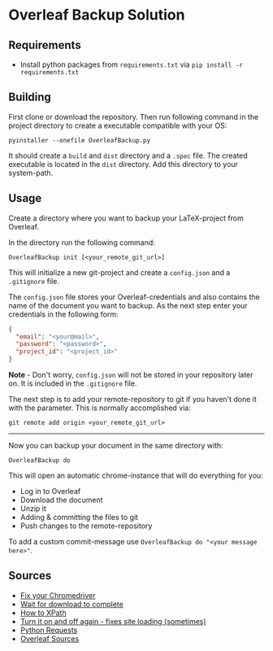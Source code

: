 # Overleaf Backup Solution

## Requirements
* Install python packages from `requirements.txt` via `pip install -r requirements.txt`
## Building

First clone or download the repository.  Then run following command in the project directory to create a executable compatible with your OS:

```
pyinstaller --onefile OverleafBackup.py
```

It should create a `build` and `dist` directory and a `.spec` file. The created executable is located in the `dist` directory. Add this directory to your system-path.

## Usage

Create a directory where you want to backup your LaTeX-project from Overleaf. 

In the directory run the following command:

```
OverleafBackup init [<your_remote_git_url>]
```

This will initialize a new git-project and create a `config.json` and a `.gitignore` file. 

The `config.json` file stores your Overleaf-credentials and also contains the name of the document you want to backup. As the next step enter your credentials in the following form:

```json
{
  "email": "<your@mail>",
  "password": "<password>",
  "project_id": "<project_id>"
}
```

**Note** - Don't worry, `config.json` will not be stored in your repository later on. It is included in the `.gitignore` file. 

The next step is to add your remote-repository to git if you haven't done it with the parameter. This is normally accomplished via:

```
git remote add origin <your_remote_git_url>
```

---

Now you can backup your document  in the same directory with:

```
OverleafBackup do
```

This will open an automatic chrome-instance that will do everything for you:

* Log in to Overleaf
* Download the document
* Unzip it
* Adding & committing the files to git 
* Push changes to the remote-repository

To add a custom commit-message use `OverleafBackup do "<your message here>"`.

## Sources
* [Fix your Chromedriver](https://stackoverflow.com/a/52108199)
* [Wait for download to complete](https://stackoverflow.com/a/48267887)
* [How to XPath](https://www.dvdheiden.nl/2013/11/xpath-select-parent-by-child-attribute/)
* [Turn it on and off again - fixes site loading  (sometimes)](https://www.youtube.com/watch?v=p85xwZ_OLX0)
* [Python Requests](https://requests.kennethreitz.org/en/master/)
* [Overleaf Sources](https://github.com/overleaf/overleaf)
